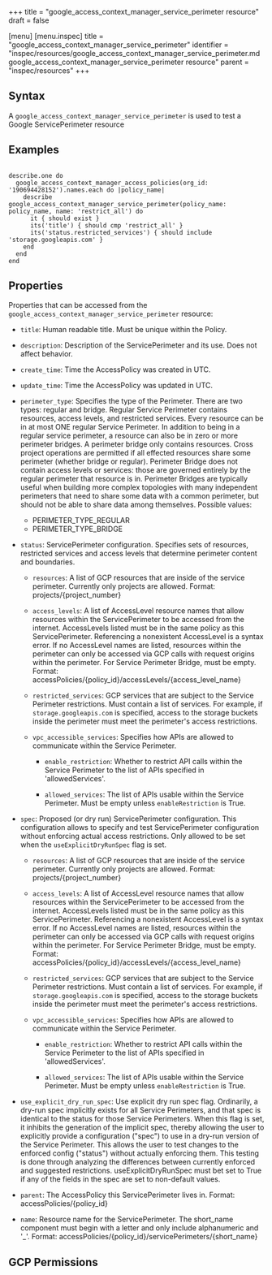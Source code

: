 +++
title = "google_access_context_manager_service_perimeter resource"
draft = false

[menu]
  [menu.inspec]
    title = "google_access_context_manager_service_perimeter"
    identifier = "inspec/resources/google_access_context_manager_service_perimeter.md google_access_context_manager_service_perimeter resource"
    parent = "inspec/resources"
+++


## Syntax
A `google_access_context_manager_service_perimeter` is used to test a Google ServicePerimeter resource

## Examples
```

describe.one do
  google_access_context_manager_access_policies(org_id: '190694428152').names.each do |policy_name|
    describe google_access_context_manager_service_perimeter(policy_name: policy_name, name: 'restrict_all') do
      it { should exist }
      its('title') { should cmp 'restrict_all' }
      its('status.restricted_services') { should include 'storage.googleapis.com' }
    end
  end
end
```

## Properties
Properties that can be accessed from the `google_access_context_manager_service_perimeter` resource:


  * `title`: Human readable title. Must be unique within the Policy.

  * `description`: Description of the ServicePerimeter and its use. Does not affect behavior.

  * `create_time`: Time the AccessPolicy was created in UTC.

  * `update_time`: Time the AccessPolicy was updated in UTC.

  * `perimeter_type`: Specifies the type of the Perimeter. There are two types: regular and bridge. Regular Service Perimeter contains resources, access levels, and restricted services. Every resource can be in at most ONE regular Service Perimeter.  In addition to being in a regular service perimeter, a resource can also be in zero or more perimeter bridges. A perimeter bridge only contains resources. Cross project operations are permitted if all effected resources share some perimeter (whether bridge or regular). Perimeter Bridge does not contain access levels or services: those are governed entirely by the regular perimeter that resource is in.  Perimeter Bridges are typically useful when building more complex topologies with many independent perimeters that need to share some data with a common perimeter, but should not be able to share data among themselves.
  Possible values:
    * PERIMETER_TYPE_REGULAR
    * PERIMETER_TYPE_BRIDGE

  * `status`: ServicePerimeter configuration. Specifies sets of resources, restricted services and access levels that determine perimeter content and boundaries.

    * `resources`: A list of GCP resources that are inside of the service perimeter. Currently only projects are allowed. Format: projects/{project_number}

    * `access_levels`: A list of AccessLevel resource names that allow resources within the ServicePerimeter to be accessed from the internet. AccessLevels listed must be in the same policy as this ServicePerimeter. Referencing a nonexistent AccessLevel is a syntax error. If no AccessLevel names are listed, resources within the perimeter can only be accessed via GCP calls with request origins within the perimeter. For Service Perimeter Bridge, must be empty.  Format: accessPolicies/{policy_id}/accessLevels/{access_level_name}

    * `restricted_services`: GCP services that are subject to the Service Perimeter restrictions. Must contain a list of services. For example, if `storage.googleapis.com` is specified, access to the storage buckets inside the perimeter must meet the perimeter's access restrictions.

    * `vpc_accessible_services`: Specifies how APIs are allowed to communicate within the Service Perimeter.

      * `enable_restriction`: Whether to restrict API calls within the Service Perimeter to the list of APIs specified in 'allowedServices'.

      * `allowed_services`: The list of APIs usable within the Service Perimeter. Must be empty unless `enableRestriction` is True.

  * `spec`: Proposed (or dry run) ServicePerimeter configuration. This configuration allows to specify and test ServicePerimeter configuration without enforcing actual access restrictions. Only allowed to be set when the `useExplicitDryRunSpec` flag is set.

    * `resources`: A list of GCP resources that are inside of the service perimeter. Currently only projects are allowed. Format: projects/{project_number}

    * `access_levels`: A list of AccessLevel resource names that allow resources within the ServicePerimeter to be accessed from the internet. AccessLevels listed must be in the same policy as this ServicePerimeter. Referencing a nonexistent AccessLevel is a syntax error. If no AccessLevel names are listed, resources within the perimeter can only be accessed via GCP calls with request origins within the perimeter. For Service Perimeter Bridge, must be empty.  Format: accessPolicies/{policy_id}/accessLevels/{access_level_name}

    * `restricted_services`: GCP services that are subject to the Service Perimeter restrictions. Must contain a list of services. For example, if `storage.googleapis.com` is specified, access to the storage buckets inside the perimeter must meet the perimeter's access restrictions.

    * `vpc_accessible_services`: Specifies how APIs are allowed to communicate within the Service Perimeter.

      * `enable_restriction`: Whether to restrict API calls within the Service Perimeter to the list of APIs specified in 'allowedServices'.

      * `allowed_services`: The list of APIs usable within the Service Perimeter. Must be empty unless `enableRestriction` is True.

  * `use_explicit_dry_run_spec`: Use explicit dry run spec flag. Ordinarily, a dry-run spec implicitly exists for all Service Perimeters, and that spec is identical to the status for those Service Perimeters. When this flag is set, it inhibits the generation of the implicit spec, thereby allowing the user to explicitly provide a configuration ("spec") to use in a dry-run version of the Service Perimeter. This allows the user to test changes to the enforced config ("status") without actually enforcing them. This testing is done through analyzing the differences between currently enforced and suggested restrictions. useExplicitDryRunSpec must bet set to True if any of the fields in the spec are set to non-default values.

  * `parent`: The AccessPolicy this ServicePerimeter lives in. Format: accessPolicies/{policy_id}

  * `name`: Resource name for the ServicePerimeter. The short_name component must begin with a letter and only include alphanumeric and '_'. Format: accessPolicies/{policy_id}/servicePerimeters/{short_name}


## GCP Permissions
